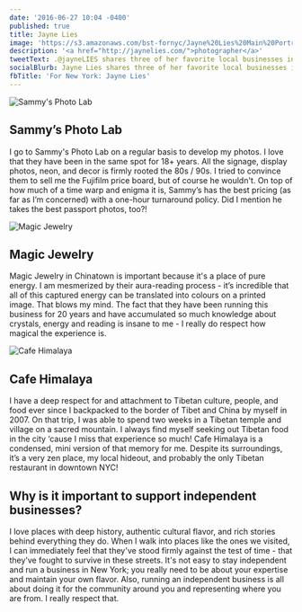 ```yaml
---
date: '2016-06-27 10:04 -0400'
published: true
title: Jayne Lies
image: 'https://s3.amazonaws.com/bst-fornyc/Jayne%20Lies%20Main%20Portrait.jpg'
description: '<a href="http://jaynelies.com/">photographer</a>'
tweetText: .@jayneLIES shares three of her favorite local businesses in NYC
socialBlurb: Jayne Lies shares three of her favorite local businesses in NYC.
fbTitle: 'For New York: Jayne Lies'
---
```

![Sammy's Photo Lab](https://s3.amazonaws.com/bst-fornyc/Jayne%20Lies%20Sammy's%20Photo%20Lab.jpg)
## Sammy’s Photo Lab

I go to Sammy's Photo Lab on a regular basis to develop my photos. I love that they have been in the same spot for 18+ years. All the signage, display photos, neon, and decor is firmly rooted the 80s / 90s. I tried to convince them to sell me the Fujifilm price board, but of course he wouldn't. On top of how much of a time warp and enigma it is, Sammy’s has the best pricing (as far as I’m concerned) with a one-hour turnaround policy. Did I mention he takes the best passport photos, too?!

![Magic Jewelry](https://s3.amazonaws.com/bst-fornyc/Jayne%20Lies%20Magic%20Jewelry.jpg)
## Magic Jewelry

Magic Jewelry in Chinatown is important because it's a place of pure energy. I am mesmerized by their aura-reading process - it’s incredible that all of this captured energy can be translated into colours on a printed image. That blows my mind. The fact that they have been running this business for 20 years and have accumulated so much knowledge about crystals, energy and reading is insane to me - I really do respect how magical the experience is. 

![Cafe Himalaya](https://s3.amazonaws.com/bst-fornyc/Jayne%20Lies%20Cafe%20Himalaya.jpg)
## Cafe Himalaya

I have a deep respect for and attachment to Tibetan culture, people, and food ever since I backpacked to the border of Tibet and China by myself in 2007. On that trip, I was able to spend two weeks in a Tibetan temple and village on a sacred mountain. I always find myself seeking out Tibetan food in the city ‘cause I miss that experience so much! Cafe Himalaya is a condensed, mini version of that memory for me. Despite its surroundings, it’s a very zen place, my local hideout, and probably the only Tibetan restaurant in downtown NYC! 

## Why is it important to support independent businesses?

I love places with deep history, authentic cultural flavor, and rich stories behind everything they do. When I walk into places like the ones we visited, I can immediately feel that they've stood firmly against the test of time - that they’ve fought to survive in these streets. It's not easy to stay independent and run a business in New York; you really need to be about your expertise and maintain your own flavor. Also, running an independent business is all about doing it for the community around you and representing where you are from. I really respect that.
